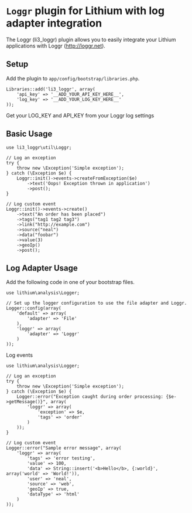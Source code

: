 # `Loggr` plugin for Lithium with log adapter integration

The Loggr (li3_loggr) plugin allows you to easily integrate your Lithium applications with Loggr (http://loggr.net).

## Setup

Add the plugin to `app/config/bootstrap/libraries.php`.

	Libraries::add('li3_loggr', array(
        'api_key' => '__ADD_YOUR_API_KEY_HERE__',
        'log_key' => '__ADD_YOUR_LOG_KEY_HERE__'
    ));

Get your LOG_KEY and API_KEY from your Loggr log settings

## Basic Usage

	use li3_loggr\util\Loggr;

	// Log an exception
	try {
		throw new \Exception('Simple exception');
	} catch (\Exception $e) {
		Loggr::init()->events->createFromException($e)
			->text('Oops! Exception thrown in application')
			->post();
	}

	// Log custom event
	Loggr::init()->events->create()
		->text("An order has been placed")
		->tags("tag1 tag2 tag3")
		->link("http://example.com")
		->source("neal")
		->data("foobar")
		->value(3)
		->geoIp()
		->post();


## Log Adapter Usage

Add the following code in one of your bootstrap files.

	use lithium\analysis\Logger;

	// Set up the logger configuration to use the file adapter and Loggr.
	Logger::config(array(
		'default' => array(
			'adapter' => 'File'
		),
		'loggr' => array(
			'adapter' => 'Loggr'
		)
	));

Log events

	use lithium\analysis\Logger;

	// Log an exception
	try {
		throw new \Exception('Simple exception');
	} catch (\Exception $e) {
		Logger::error("Exception caught during order processing: {$e->getMessage()}", array(
			'loggr' => array(
				'exception' => $e,
				'tags' => 'order'
			)
		));
	}

	// Log custom event
	Logger::error("Sample error message", array(
		'loggr' => array(
			'tags' => 'error testing',
			'value' => 100,
			'data' => String::insert('<b>Hello</b>, {:world}', array('world' => 'World!')),
			'user' => 'neal',
			'source' => 'web',
			'geoIp' => true,
			'dataType' => 'html'
		)
	));

